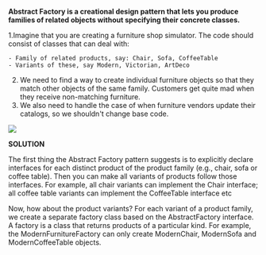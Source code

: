 **Abstract Factory is a creational design pattern that lets you produce families of related objects without specifying 
their concrete classes.**


1.Imagine that you are creating a furniture shop simulator. The code should consist of classes that can deal with:

    - Family of related products, say: Chair, Sofa, CoffeeTable
    - Variants of these, say Modern, Victorian, ArtDeco


2. We need to find a way to create individual furniture objects so that they match other objects of the same family. 
   Customers get quite mad when they receive non-matching furniture.
3. We also need to handle the case of when furniture vendors update their catalogs, so we shouldn't change base code.

<img src="C:\Users\markb\PycharmProjects\SoftwareEngineering\AbstractFactory\Screenshot 2022-06-18 154240.jpg"/>



**SOLUTION**

The first thing the Abstract Factory pattern suggests is to explicitly declare interfaces for each distinct product of 
the product family 
(e.g., chair, sofa or coffee table). Then you can make all variants of products follow those interfaces. 
For example, all chair variants can implement the Chair interface; all coffee table variants can implement the 
CoffeeTable interface etc

Now, how about the product variants? For each variant of a product family, we create a separate factory class based on 
the AbstractFactory 
interface. A factory is a class that returns products of a particular kind. For example, the ModernFurnitureFactory can 
only create ModernChair, ModernSofa and ModernCoffeeTable objects.